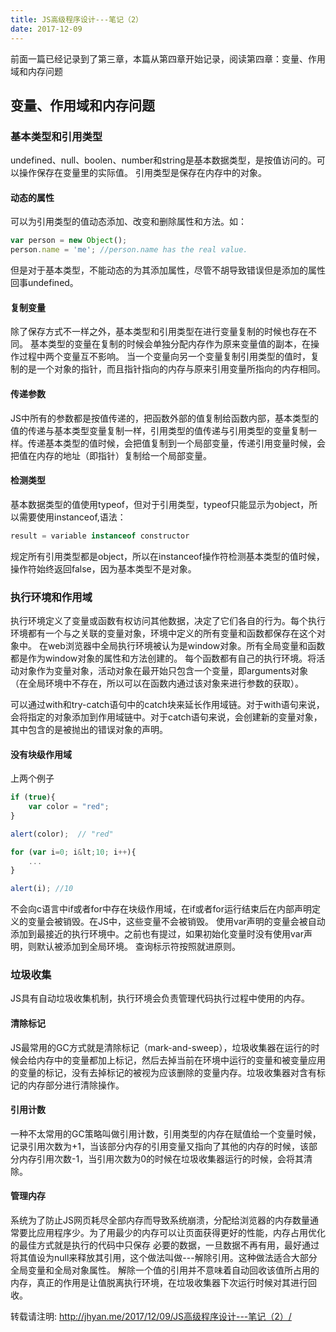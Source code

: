 ```yaml
---
title: JS高级程序设计---笔记（2）
date: 2017-12-09
---
```

前面一篇已经记录到了第三章，本篇从第四章开始记录，阅读第四章：变量、作用域和内存问题

## 变量、作用域和内存问题

### 基本类型和引用类型
undefined、null、boolen、number和string是基本数据类型，是按值访问的。可以操作保存在变量里的实际值。
引用类型是保存在内存中的对象。
#### 动态的属性
可以为引用类型的值动态添加、改变和删除属性和方法。如：
```js
var person = new Object();
person.name = 'me'; //person.name has the real value.
```
但是对于基本类型，不能动态的为其添加属性，尽管不胡导致错误但是添加的属性回事undefined。

#### 复制变量
除了保存方式不一样之外，基本类型和引用类型在进行变量复制的时候也存在不同。
基本类型的变量在复制的时候会单独分配内存作为原来变量值的副本，在操作过程中两个变量互不影响。
当一个变量向另一个变量复制引用类型的值时，复制的是一个对象的指针，而且指针指向的内存与原来引用变量所指向的内存相同。

#### 传递参数
JS中所有的参数都是按值传递的，把函数外部的值复制给函数内部，基本类型的值的传递与基本类型变量复制一样，引用类型的值传递与引用类型的变量复制一样。传递基本类型的值时候，会把值复制到一个局部变量，传递引用变量时候，会把值在内存的地址（即指针）复制给一个局部变量。

#### 检测类型
基本数据类型的值使用typeof，但对于引用类型，typeof只能显示为object，所以需要使用instanceof,语法：
```js
result = variable instanceof constructor
```
规定所有引用类型都是object，所以在instanceof操作符检测基本类型的值时候，操作符始终返回false，因为基本类型不是对象。

### 执行环境和作用域
执行环境定义了变量或函数有权访问其他数据，决定了它们各自的行为。每个执行环境都有一个与之关联的变量对象，环境中定义的所有变量和函数都保存在这个对象中。
在web浏览器中全局执行环境被认为是window对象。所有全局变量和函数都是作为window对象的属性和方法创建的。
每个函数都有自己的执行环境。将活动对象作为变量对象，活动对象在最开始只包含一个变量，即arguments对象（在全局环境中不存在，所以可以在函数内通过该对象来进行参数的获取）。

可以通过with和try-catch语句中的catch块来延长作用域链。对于with语句来说，会将指定的对象添加到作用域链中。对于catch语句来说，会创建新的变量对象，其中包含的是被抛出的错误对象的声明。

#### 没有块级作用域
上两个例子
```js
if (true){
    var color = "red";
}

alert(color);  // "red"

for (var i=0; i&lt;10; i++){
    ...
}

alert(i); //10
```
不会向c语言中if或者for中存在块级作用域，在if或者for运行结束后在内部声明定义的变量会被销毁。在JS中，这些变量不会被销毁。
使用var声明的变量会被自动添加到最接近的执行环境中。之前也有提过，如果初始化变量时没有使用var声明，则默认被添加到全局环境。
查询标示符按照就进原则。

### 垃圾收集
JS具有自动垃圾收集机制，执行环境会负责管理代码执行过程中使用的内存。

#### 清除标记
JS最常用的GC方式就是清除标记（mark-and-sweep），垃圾收集器在运行的时候会给内存中的变量都加上标记，然后去掉当前在环境中运行的变量和被变量应用的变量的标记，没有去掉标记的被视为应该删除的变量内存。垃圾收集器对含有标记的内存部分进行清除操作。

#### 引用计数
一种不太常用的GC策略叫做引用计数，引用类型的内存在赋值给一个变量时候，记录引用次数为+1，当该部分内存的引用变量又指向了其他的内存的时候，该部分内存引用次数-1，当引用次数为0的时候在垃圾收集器运行的时候，会将其清除。

#### 管理内存
系统为了防止JS网页耗尽全部内存而导致系统崩溃，分配给浏览器的内存数量通常要比应用程序少。为了用最少的内存可以让页面获得更好的性能，内存占用优化的最佳方式就是执行的代码中只保存 必要的数据，一旦数据不再有用，最好通过将其值设为null来释放其引用，这个做法叫做---解除引用。这种做法适合大部分全局变量和全局对象属性。
解除一个值的引用并不意味着自动回收该值所占用的内存，真正的作用是让值脱离执行环境，在垃圾收集器下次运行时候对其进行回收。


转载请注明: http://jhyan.me/2017/12/09/JS高级程序设计---笔记（2）/
